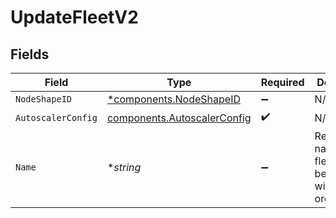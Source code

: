 # UpdateFleetV2


## Fields

| Field                                                                      | Type                                                                       | Required                                                                   | Description                                                                | Example                                                                    |
| -------------------------------------------------------------------------- | -------------------------------------------------------------------------- | -------------------------------------------------------------------------- | -------------------------------------------------------------------------- | -------------------------------------------------------------------------- |
| `NodeShapeID`                                                              | [*components.NodeShapeID](../../models/components/nodeshapeid.md)          | :heavy_minus_sign:                                                         | N/A                                                                        |                                                                            |
| `AutoscalerConfig`                                                         | [components.AutoscalerConfig](../../models/components/autoscalerconfig.md) | :heavy_check_mark:                                                         | N/A                                                                        |                                                                            |
| `Name`                                                                     | **string*                                                                  | :heavy_minus_sign:                                                         | Readable name for a fleet. Must be unique within an organization.          | production                                                                 |